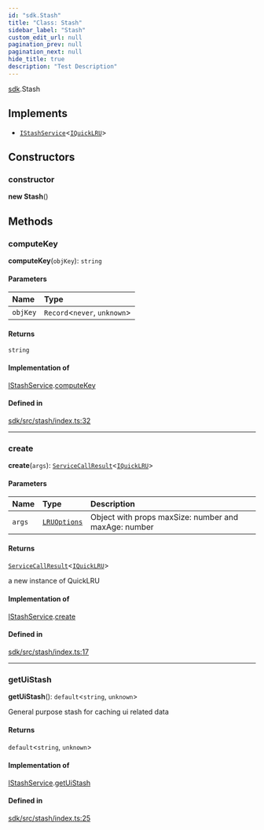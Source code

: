 ```yaml
---
id: "sdk.Stash"
title: "Class: Stash"
sidebar_label: "Stash"
custom_edit_url: null
pagination_prev: null
pagination_next: null
hide_title: true
description: "Test Description"
---
```


[sdk](../namespaces/sdk.md).Stash

## Implements

- [`IStashService`](../interfaces/sdk.IStashService.md)<[`IQuickLRU`](../namespaces/sdk.md#iquicklru)\>

## Constructors

### constructor

**new Stash**()

## Methods

### computeKey

**computeKey**(`objKey`): `string`

#### Parameters

| Name | Type |
| :------ | :------ |
| `objKey` | `Record`<`never`, `unknown`\> |

#### Returns

`string`

#### Implementation of

[IStashService](../interfaces/sdk.IStashService.md).[computeKey](../interfaces/sdk.IStashService.md#computekey)

#### Defined in

[sdk/src/stash/index.ts:32](https://github.com/AKASHAorg/akasha-framework/blob/d370b59a/sdk/src/stash/index.ts#L32)

___

### create

**create**(`args`): [`ServiceCallResult`](../namespaces/sdk.md#servicecallresult)<[`IQuickLRU`](../namespaces/sdk.md#iquicklru)\>

#### Parameters

| Name | Type | Description |
| :------ | :------ | :------ |
| `args` | [`LRUOptions`](../interfaces/sdk.LRUOptions.md) | Object with props maxSize: number and maxAge: number |

#### Returns

[`ServiceCallResult`](../namespaces/sdk.md#servicecallresult)<[`IQuickLRU`](../namespaces/sdk.md#iquicklru)\>

a new instance of QuickLRU

#### Implementation of

[IStashService](../interfaces/sdk.IStashService.md).[create](../interfaces/sdk.IStashService.md#create)

#### Defined in

[sdk/src/stash/index.ts:17](https://github.com/AKASHAorg/akasha-framework/blob/d370b59a/sdk/src/stash/index.ts#L17)

___

### getUiStash

**getUiStash**(): `default`<`string`, `unknown`\>

General purpose stash for caching ui related data

#### Returns

`default`<`string`, `unknown`\>

#### Implementation of

[IStashService](../interfaces/sdk.IStashService.md).[getUiStash](../interfaces/sdk.IStashService.md#getuistash)

#### Defined in

[sdk/src/stash/index.ts:25](https://github.com/AKASHAorg/akasha-framework/blob/d370b59a/sdk/src/stash/index.ts#L25)
